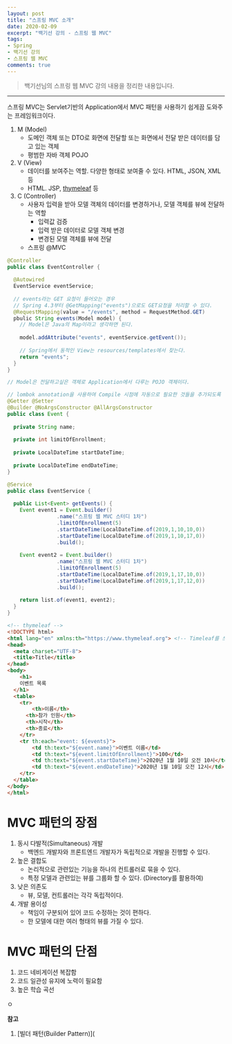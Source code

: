 ```yaml
---
layout: post 
title: "스프링 MVC 소개"
date: 2020-02-09
excerpt: "백기선 강의 - 스프링 웹 MVC"
tags: 
- Spring
- 백기선 강의
- 스프링 웹 MVC
comments: true 
---
```


>백기선님의 스프링 웹 MVC 강의 내용을 정리한 내용입니다.
---


스프링 MVC는 Servlet기반의 Application에서 MVC 패턴을 사용하기 쉽게끔 도와주는 프레임워크이다.



1. M (Model)
   * 도메인 객체 또는 DTO로 화면에 전달할 또는 화면에서 전달 받은 데이터를 담고 있는 객체
   * 평범한 자바 객체 POJO
2. V (View)
   * 데이터를 보여주는 역할. 다양한 형태로 보여줄 수 있다. HTML, JSON, XML 등
   * HTML. JSP, [thymeleaf](https://www.thymeleaf.org/doc/tutorials/2.1/usingthymeleaf.html) 등
3. C (Controller)
   * 사용자 입력을 받아 모델 객체의 데이터를 변경하거나, 모델 객체를 뷰에 전달하는 역할
     * 입력값 검증
     * 입력 받은 데이터로 모델 객체 변경
     * 변경된 모델 객체를 뷰에 전달
   *  스프링 @MVC
     
     

```java
@Controller
public class EventController {
  
  @Autowired
  EventService eventService;
  
  // events라는 GET 요청이 들어오는 경우
  // Spring 4.3부터 @GetMapping("events")으로도 GET요청을 처리할 수 있다.
  @RequestMapping(value = "/events", method = RequestMethod.GET)
  pbulic String events(Model model) {
    // Model은 Java의 Map이라고 생각하면 된다.
    
    model.addAttribute("events", eventService.getEvent());
    
    // Spring에서 동적인 View는 resources/templates에서 찾는다.
    return "events";
  }
}
```

```java
// Model은 전달하고싶은 객체로 Application에서 다루는 POJO 객체이다.

// lombok annotation을 사용하여 Compile 시점에 자동으로 필요한 것들을 추가되도록 한다.
@Getter @Setter
@Builder @NoArgsConstructor @AllArgsConstructor
public class Event {
  
  private String name;
  
  private int limitOfEnrollment;
  
  private LocalDateTime startDateTime;
  
  private LocalDateTime endDateTime;
}
```

```java
@Service
public class EventService {
  
  public List<Event> getEvents() {
    Event event1 = Event.builder()
      			.name("스프링 웹 MVC 스터디 1차")
      			.limitOfEnrollment(5)
      			.startDateTime(LocalDateTime.of(2019,1,10,10,0))
      			.startDateTime(LocalDateTime.of(2019,1,10,17,0))
      			.build();
      
    Event event2 = Event.builder()
      			.name("스프링 웹 MVC 스터디 1차")
      			.limitOfEnrollment(5)
      			.startDateTime(LocalDateTime.of(2019,1,17,10,0))
      			.startDateTime(LocalDateTime.of(2019,1,17,12,0))
      			.build();
    
    return list.of(event1, event2);
  }
}
```

```html
<!-- thymeleaf -->
<!DOCTYPE html>
<html lang="en" xmlns:th="https://www.thymeleaf.org"> <!-- Timeleaf를 쓰려면 namespace를 정의해야 한다. -->
<head>
  <meta charset="UTF-8">
  <title>Title</title>
</head>
<body>
	<h1>
    이벤트 목록
  </h1>  
  <table>
    <tr>
    	<th>이름</th>
      <th>참가 인원</th>
      <th>시작</th>
      <th>종료</th>
    </tr>
    <tr th:each="event: ${events}">
    	<td th:text="${event.name}">이벤트 이름</td>
    	<td th:text="${event.limitOfEnrollment}">100</td>
    	<td th:text="${event.startDateTime}">2020년 1월 10일 오전 10시</td>
    	<td th:text="${event.endDateTime}">2020년 1월 10일 오전 12시</td>
    </tr>
  </table>
</body>
</html>
```



# MVC 패턴의 장점

1. 동시 다발적(Simultaneous) 개발
   * 백엔드 개발자와 프론트엔드 개발자가 독립적으로 개발을 진행할 수 있다.
2. 높은 결합도
   * 논리적으로 관련있는 기능을 하나의 컨트롤러로 묶을 수 있다.
   * 특정 모델과 관련있는 뷰를 그룹화 할 수 있다. (Directory를 활용하여)
3. 낮은 의존도
   * 뷰, 모델, 컨트롤러는 각각 독립적이다.
4. 개발 용이성
   * 책임이 구분되어 있어 코드 수정하는 것이 편하다.
   * 한 모델에 대한 여러 형태의 뷰를 가질 수 있다.





# MVC 패턴의 단점

1. 코드 네비게이션 복잡함
2. 코드 일관성 유지에 노력이 필요함
3. 높은 학습 곡선

ㅇ

**참고**

1. [빌더 패턴(Builder Pattern)](
